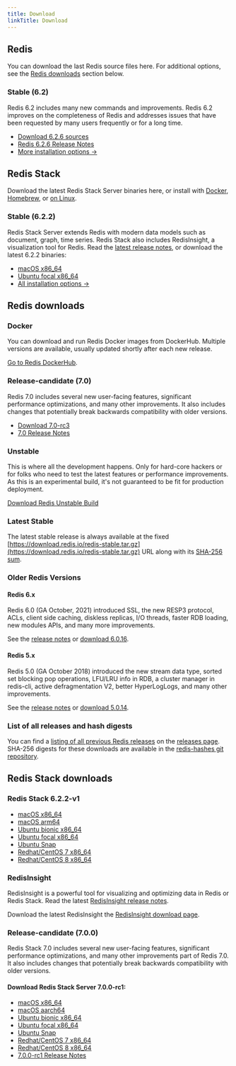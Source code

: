 ```yaml
---
title: Download
linkTitle: Download
---
```

<div class="inner-content">
<div id="download-redis">

## Redis

You can download the last Redis source files here. For additional options, see the [Redis downloads](#redis-downloads) section below.

### Stable (6.2)

Redis 6.2 includes many new commands and improvements. Redis 6.2 improves on the completeness of Redis and addresses issues that have been requested by many users frequently or for a long time. 

* [Download 6.2.6 sources](https://download.redis.io/releases/redis-6.2.6.tar.gz)
* [Redis 6.2.6 Release Notes](https://raw.githubusercontent.com/redis/redis/6.2/00-RELEASENOTES)
* [More installation options ->](#redis-downloads)

</div>

<div id="download-redis-stack">

## Redis Stack

Download the latest Redis Stack Server binaries here, or install with [Docker](/docs/stack/get-started/install/docker), [Homebrew](/docs/stack/get-started/install/mac-os), or [on Linux](/docs/stack/get-started/install/linux).

### Stable (6.2.2)

Redis Stack Server extends Redis with modern data models such as document, graph, time series. Redis Stack also includes RedisInsight, a visualization tool for Redis. Read the [latest release notes](https://github.com/redis-stack/redis-stack/releases/tag/v6.2.2-v1), or download the latest 6.2.2 binaries:

* [macOS x86_64](https://redismodules.s3.amazonaws.com/redis-stack/redis-stack-server-6.2.2-v1.catalina.x86_64.zip)
* [Ubuntu focal x86_64](https://redismodules.s3.amazonaws.com/redis-stack/redis-stack-server-6.2.2-v1.focal.x86_64.tar.gz)
* [All installation options ->](#redis-stack-downloads)
</div>
 
<div id="download-redis-options">
  
## Redis downloads

### Docker

You can download and run Redis Docker images from DockerHub. Multiple versions are available, usually updated shortly after each new release.

[Go to Redis DockerHub](https://hub.docker.com/_/redis).

### Release-candidate (7.0)

Redis 7.0 includes several new user-facing features, significant performance optimizations, and many other improvements. It also includes changes that potentially break backwards compatibility with older versions. 

* [Download 7.0-rc3](https://github.com/redis/redis/archive/7.0-rc3.tar.gz)
* [7.0 Release Notes](https://raw.githubusercontent.com/redis/redis/7.0/00-RELEASENOTES)

### Unstable

This is where all the development happens. Only for hard-core hackers or for folks who need to test the latest features or performance improvements. As this is an experimental build, it's not guaranteed to be fit for production deployment.

[Download Redis Unstable Build](https://github.com/redis/redis/archive/unstable.tar.gz)

### Latest Stable

The latest stable release is always available at the fixed [https://download.redis.io/redis-stable.tar.gz](https://download.redis.io/redis-stable.tar.gz) URL along with its [SHA-256 sum](https://download.redis.io/redis-stable.tar.gz.SHA256SUM).

### Older Redis Versions

#### Redis 6.x

Redis 6.0 (GA October, 2021) introduced SSL, the new RESP3 protocol, ACLs, client side caching, diskless replicas, I/O threads, faster RDB loading, new modules APIs, and many more improvements.

See the [release notes](https://raw.githubusercontent.com/redis/redis/6.0/00-RELEASENOTES) or [download 6.0.16](https://download.redis.io/releases/redis-6.0.16.tar.gz).

#### Redis 5.x

Redis 5.0 (GA October 2018) introduced the new stream data type, sorted set blocking pop operations, LFU/LRU info in RDB, a cluster manager in redis-cli, active defragmentation V2, better HyperLogLogs, and many other improvements.

See the [release notes](https://raw.githubusercontent.com/redis/redis/5.0/00-RELEASENOTES) or [download 5.0.14](https://download.redis.io/releases/redis-5.0.14.tar.gz).

### List of all releases and hash digests

You can find a [listing of all previous Redis releases](https://download.redis.io/releases/) on the [releases page](https://download.redis.io/releases/). SHA-256 digests for these downloads are available in the [redis-hashes git repository](https://github.com/redis/redis-hashes/).

</div>
</div>

<div id="download-redis-stack-options">
<div class="inner-content">

## Redis Stack downloads

### Redis Stack 6.2.2-v1

* [macOS x86_64](https://redismodules.s3.amazonaws.com/redis-stack/redis-stack-server-6.2.2-v1.catalina.x86_64.zip)
* [macOS arm64](https://redismodules.s3.amazonaws.com/redis-stack/redis-stack-server-6.2.2-v1.monterey.arm64.zip)
* [Ubuntu bionic x86_64](https://redismodules.s3.amazonaws.com/redis-stack/redis-stack-server-6.2.2-v1.bionic.x86_64.tar.gz)
* [Ubuntu focal x86_64](https://redismodules.s3.amazonaws.com/redis-stack/redis-stack-server-6.2.2-v1.focal.x86_64.tar.gz)
* [Ubuntu Snap](https://redismodules.s3.amazonaws.com/redis-stack/redis-stack-server-6.2.2-v1.x86_64.snap)
* [Redhat/CentOS 7 x86_64](https://redismodules.s3.amazonaws.com/redis-stack/redis-stack-server-6.2.2-v1.rhel7.x86_64.tar.gz)
* [Redhat/CentOS 8 x86_64](https://redismodules.s3.amazonaws.com/redis-stack/redis-stack-server-6.2.2-v1.rhel8.x86_64.tar.gz)

### RedisInsight

RedisInsight is a powerful tool for visualizing and optimizing data in Redis or Redis Stack. Read the latest [RedisInsight release notes](https://docs.redis.com/staging/release-ri-v2.0/ri/release-notes/).

Download the latest RedisInsight the [RedisInsight download page](https://redis.com/redis-enterprise/redis-insight/).

### Release-candidate (7.0.0)

Redis Stack 7.0 includes several new user-facing features, significant performance optimizations, and many other improvements part of Redis 7.0. It also includes changes that potentially break backwards compatibility with older versions. 

#### Download Redis Stack Server 7.0.0-rc1:

* [macOS x86_64](https://redismodules.s3.amazonaws.com/redis-stack/redis-stack-server-7.0.0-RC1.catalina.x86_64.zip)
* [macOS aarch64](https://redismodules.s3.amazonaws.com/redis-stack/redis-stack-server-7.0.0-RC1.monterey.arm64.zip)
* [Ubuntu bionic x86_64](https://redismodules.s3.amazonaws.com/redis-stack/redis-stack-server-7.0.0-RC1.bionic.x86_64.tar.gz)
* [Ubuntu focal x86_64](https://redismodules.s3.amazonaws.com/redis-stack/redis-stack-server-7.0.0-RC1.focal.x86_64.tar.gz)
* [Ubuntu Snap](https://redismodules.s3.amazonaws.com/redis-stack/redis-stack-server-7.0.0-RC1.x86_64.snap)
* [Redhat/CentOS 7 x86_64](https://redismodules.s3.amazonaws.com/redis-stack/redis-stack-server-7.0.0-RC1.rhel7.x86_64.tar.gz)
* [Redhat/CentOS 8 x86_64](https://redismodules.s3.amazonaws.com/redis-stack/redis-stack-server-7.0.0-RC1.rhel8.x86_64.tar.gz)
* [7.0.0-rc1 Release Notes](https://github.com/redis-stack/redis-stack/releases/tag/7.0.0-rc1)
</div>
</div>
